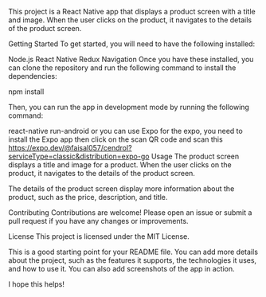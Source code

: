  This project is a React Native app that displays a product screen with a title and image. When the user clicks on the product, it navigates to the details of the product screen.

Getting Started
To get started, you will need to have the following installed:

Node.js
React Native
Redux
Navigation
Once you have these installed, you can clone the repository and run the following command to install the dependencies:

npm install


Then, you can run the app in development mode by running the following command:

react-native run-android or you can use Expo 
for the expo, you need to install the Expo app then click on the scan QR code and scan this https://expo.dev/@faisal057/cendrol?serviceType=classic&distribution=expo-go
Usage
The product screen displays a title and image for a product. When the user clicks on the product, it navigates to the details of the product screen.

The details of the product screen display more information about the product, such as the price, description, and title.

Contributing
Contributions are welcome! Please open an issue or submit a pull request if you have any changes or improvements.

License
This project is licensed under the MIT License.

This is a good starting point for your README file. You can add more details about the project, such as the features it supports, the technologies it uses, and how to use it. You can also add screenshots of the app in action.

I hope this helps!
